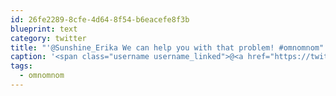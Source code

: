 ```yaml
---
id: 26fe2289-8cfe-4d64-8f54-b6eacefe8f3b
blueprint: text
category: twitter
title: "'@Sunshine_Erika We can help you with that problem! #omnomnom"
caption: '<span class="username username_linked">@<a href="https://twitter.com/Sunshine_Erika" title="Erika Makauskas">Sunshine_Erika</a></span> We can help you with that problem! <span class="hashtag hashtag_local">#<a href="http://tweettemp.darylchymko.ca/?tag=omnomnom">omnomnom</a>'
tags:
  - omnomnom
---
```

